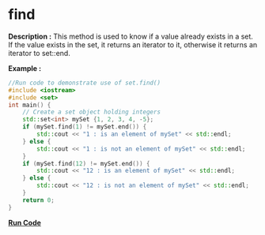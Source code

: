 # find

**Description :**
    This method is used to know if a value already exists in a set. If the value exists in the set, it returns an iterator to it, otherwise it returns an iterator to set::end.

**Example :**

```cpp
//Run code to demonstrate use of set.find()
#include <iostream>
#include <set>
int main() {
    // Create a set object holding integers
    std::set<int> mySet {1, 2, 3, 4, -5};
    if (mySet.find(1) != mySet.end()) {
        std::cout << "1 : is an element of mySet" << std::endl;
    } else {
        std::cout << "1 : is not an element of mySet" << std::endl;
    }
    if (mySet.find(12) != mySet.end()) {
        std::cout << "12 : is an element of mySet" << std::endl;
    } else {
        std::cout << "12 : is not an element of mySet" << std::endl;
    }
    return 0;
}
```

**[Run Code](https://ideone.com/BkboDS)**
